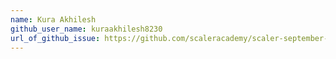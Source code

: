 ```yaml
---
name: Kura Akhilesh
github_user_name: kuraakhilesh8230
url_of_github_issue: https://github.com/scaleracademy/scaler-september-open-source-challenge/issues/81
---
```

